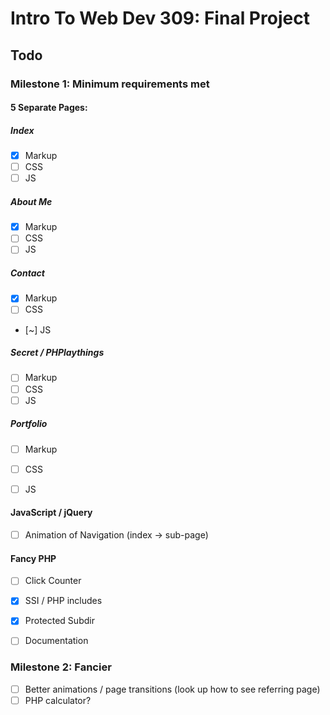 Intro To Web Dev 309: Final Project
===================================

Todo
----

### Milestone 1: Minimum requirements met

#### 5 Separate Pages:

##### Index
- [x] Markup
- [ ] CSS
- [ ] JS

##### About Me
- [x] Markup
- [ ] CSS
- [ ] JS

##### Contact
- [x] Markup
- [ ] CSS
- [~] JS

##### Secret / PHPlaythings
- [ ] Markup
- [ ] CSS
- [ ] JS

##### Portfolio
- [ ] Markup
- [ ] CSS
- [ ] JS


#### JavaScript / jQuery
- [ ] Animation of Navigation (index -> sub-page)

#### Fancy PHP
- [ ] Click Counter


- [x] SSI / PHP includes
- [x] Protected Subdir
- [ ] Documentation

### Milestone 2: Fancier
- [ ] Better animations / page transitions
(look up how to see referring page)
- [ ] PHP calculator?
